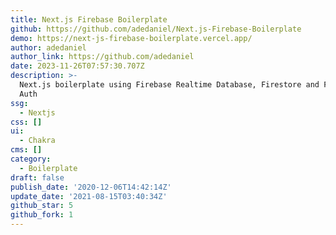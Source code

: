 ```yaml
---
title: Next.js Firebase Boilerplate
github: https://github.com/adedaniel/Next.js-Firebase-Boilerplate
demo: https://next-js-firebase-boilerplate.vercel.app/
author: adedaniel
author_link: https://github.com/adedaniel
date: 2023-11-26T07:57:30.707Z
description: >-
  Next.js boilerplate using Firebase Realtime Database, Firestore and Firebase
  Auth
ssg:
  - Nextjs
css: []
ui:
  - Chakra
cms: []
category:
  - Boilerplate
draft: false
publish_date: '2020-12-06T14:42:14Z'
update_date: '2021-08-15T03:40:34Z'
github_star: 5
github_fork: 1
---
```

